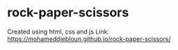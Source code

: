 # rock-paper-scissors
Created using html, css and js
Link:
https://mohameddjebloun.github.io/rock-paper-scissors/